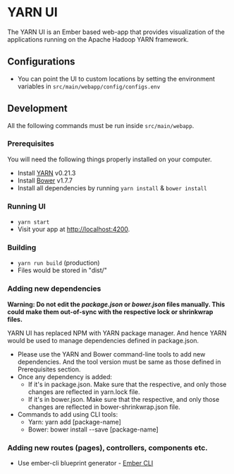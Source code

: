 <!--
   Licensed to the Apache Software Foundation (ASF) under one or more
   contributor license agreements.  See the NOTICE file distributed with
   this work for additional information regarding copyright ownership.
   The ASF licenses this file to You under the Apache License, Version 2.0
   (the "License"); you may not use this file except in compliance with
   the License.  You may obtain a copy of the License at

       http://www.apache.org/licenses/LICENSE-2.0

   Unless required by applicable law or agreed to in writing, software
   distributed under the License is distributed on an "AS IS" BASIS,
   WITHOUT WARRANTIES OR CONDITIONS OF ANY KIND, either express or implied.
   See the License for the specific language governing permissions and
   limitations under the License.
-->

# YARN UI

The YARN UI is an Ember based web-app that provides visualization of the applications running on the Apache Hadoop YARN framework.

## Configurations

* You can point the UI to custom locations by setting the environment variables in `src/main/webapp/config/configs.env`

## Development

All the following commands must be run inside `src/main/webapp`.

### Prerequisites

You will need the following things properly installed on your computer.

* Install [YARN](https://yarnpkg.com) v0.21.3
* Install [Bower](http://bower.io/) v1.7.7
* Install all dependencies by running `yarn install` & `bower install`

### Running UI

* `yarn start`
* Visit your app at [http://localhost:4200](http://localhost:4200).

### Building

* `yarn run build` (production)
* Files would be stored in "dist/"

### Adding new dependencies

**Warning: Do not edit the _package.json_ or _bower.json_ files manually. This could make them out-of-sync with the respective lock or shrinkwrap files.**

YARN UI has replaced NPM with YARN package manager. And hence YARN would be used to manage dependencies defined in package.json.

* Please use the YARN and Bower command-line tools to add new dependencies. And the tool version must be same as those defined in Prerequisites section.
* Once any dependency is added:
  *  If it's in package.json. Make sure that the respective, and only those changes are reflected in yarn.lock file.
  *  If it's in bower.json. Make sure that the respective, and only those changes are reflected in bower-shrinkwrap.json file.
* Commands to add using CLI tools:
  * Yarn: yarn add [package-name]
  * Bower: bower install --save [package-name]

### Adding new routes (pages), controllers, components etc.

* Use ember-cli blueprint generator - [Ember CLI](http://ember-cli.com/extending/#generators-and-blueprints)
